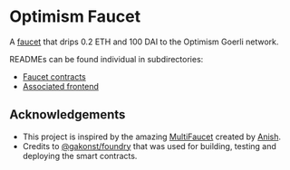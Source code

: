 # Optimism Faucet

A [faucet](https://en.wikipedia.org/wiki/History_of_bitcoin#Bitcoin_faucets) that drips 0.2 ETH and 100 DAI to the Optimism Goerli network.

READMEs can be found individual in subdirectories:

- [Faucet contracts](https://github.com/tonykogias/optimism-faucet/tree/master/contracts)
- [Associated frontend](https://github.com/tonykogias/optimism-faucet/tree/master/frontend)

## Acknowledgements

- This project is inspired by the amazing [MultiFaucet](https://github.com/Anish-Agnihotri/MultiFaucet) created by [Anish](https://github.com/Anish-Agnihotri).
- Credits to [@gakonst/foundry](https://github.com/gakonst/foundry) that was used for building, testing and deploying the smart contracts.
